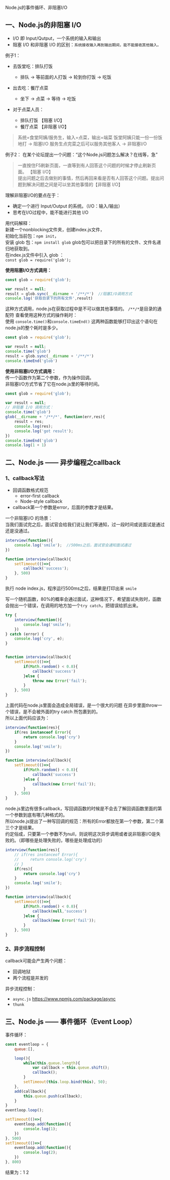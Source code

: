 
Node.js的事件循环、非阻塞I/O
## 一、Node.js的非阻塞 I/O
* I/O 即 Input/Qutput，一个系统的输入和输出   
* 阻塞 I/O 和非阻塞 I/O 的区别：`系统接收输入再到输出期间，能不能接收其他输入。`    

例子1：   
* 去饭堂吃：排队打饭 
    * 排队 → 等前面的人打饭 → 轮到你打饭 → 吃饭
* 出去吃：餐厅点菜 
    * 坐下 → 点菜 → 等待 → 吃饭   

* 对于点菜人员：
    * 排队打饭 【阻塞 I/O】
    * 餐厅点菜 【非阻塞 I/O】

> 系统=食堂阿姨/服务生，输入=点菜，输出=端菜
> 饭堂阿姨只能一份一份饭地打 -> 阻塞I/O
> 服务生点完菜之后可以服务其他客人 -> 非阻塞I/O

例子2：
在某个论坛提出一个问题：“这个Node.js问题怎么解决？在线等，急”   
>一直按住F5刷新页面，一直等到有人回答这个问题的时候才停止刷新页面。 【阻塞 I/O】   
>提出问题之后去做别的事情，然后再回来看是否有人回答这个问题。提出问题到解决问题之间是可以坐其他事情的【非阻塞 I/O】      

理解非阻塞I/O的要点在于：
* 确定一个进行 Input/Output 的系统。（I/O：输入/输出）  
* 思考在I/O过程中，能不能进行其他 I/O   

用代码解释：    
新建一个nonblocking文件夹，创建index.js文件，   
初始化当前包：`npm init`，   
安装 glob 包：`npm install glob`     glob包可以把目录下的所有的文件、文件名递归地获取到。  
在index.js文件中引入 glob ：    
`const glob = require('glob');`      

**使用阻塞I/O方式调用：**
```javascript
const glob = require('glob');

var result = null;
result = glob.sync(__dirname + '/**/*')  //阻塞I/O调用方式
console.log('获取目录下的所有文件',result)
```
这种方式调用，node.js在获取过程中是不可以做其他事情的。  `/**/*`是目录的通配符
查看使用这种方式的操作耗时：   
使用 `console.time()`和`console.timeEnd()` 这两种函数能够打印出这个语句在node.js的整个耗时是多少。
```javascript
const glob = require('glob');

var result = null;
console.time('glob')
result = glob.sync(__dirname + '/**/*')  
console.timeEnd('glob')
```
**使用非阻塞I/O方式调用：**   
传一个函数作为第二个参数，作为操作回调。   
非阻塞I/O方式节省了它在node.js里的等待时间。
```javascript
const glob = require('glob');

var result = null;
// 非阻塞 I/O 调用方式：
console.time('glob')
glob(__dirname + '/**/*', function(err,res){
    result = res;
    console.log(res);
    console.log('got result');
})
console.timeEnd('glob')
console.log(1 + 1)
```   

## 二、Node.js —— 异步编程之callback 
### 1、callback写法     
* 回调函数格式规范   
    * error-first callback
    * Node-style callback
* callback第一个参数是error，后面的参数才是结果。

一个非阻塞I/O 的场景：   
当我们面试完之后，面试官会给我们说让我们等通知，过一段时间或说面试是通过还是没通过。    

```javascript
interview(function(){
    console.log('smile');  //500ms之后，面试官会通知面试通过
})

function interview(callback){
    setTimeout(()=>{
        callback('success');
    }, 500)
}
```
执行 node index.js，程序运行500ms之后，结果是打印出来 `smile`

写一个随机函数，80%的概率会通过面试，这种情况下，希望面试失败时，函数会抛出一个错误，在调用的地方加一个`try catch`，把错误给抓出来。 
```javascript
try {
    interview(function(){
        console.log('smile');
    })
} catch (error) {
    console.log('cry', e);
}


function interview(callback){
    setTimeout(()=>{
        if(Math.random() < 0.8){
            callback('success')
        }else {
            throw new Error('fail');
        }
    }, 500)
}

```
上面代码在node.js里面会造成全局错误，是一个很大的问题
在异步里面throw一个错误，是不会被外面的try catch 所包裹到的。   
所以上面代码应该为：  
```javascript
interview(function(res){
    if(res instanceof Error){
        return console.log('cry')
    }  
    console.log('smile');
})

function interview(callback){
    setTimeout(()=>{
        if(Math.random() < 0.8){
            callback('success')
        }else {
            callback(new Error('fail'));
        }
    }, 500)
}
```  
node.js里边有很多callback，写回调函数的时候是不会去了解回调函数里面的第一个参数到底有哪几种格式的。   
所以node.js提出了一种写回调的规范：所有的Error都放在第一个参数，第二个第三个才是结果。   
约定俗成，只要第一个参数不为null，则说明这次异步调用或者说非阻塞I/O是失败的。（即哪些是处理失败的，哪些是处理成功的）   
```javascript
interview(function(res){
    // if(res instanceof Error){
    //     return console.log('cry')
    // }  
    if(res){
        return console.log('cry')
    }
    console.log('smile');
})

function interview(callback){
    setTimeout(()=>{
        if(Math.random() < 0.8){
            callback(null,'success')
        }else {
            callback(new Error('fail'));
        }
    }, 500)
}
```
### 2、异步流程控制    
callback可能会产生两个问题：    
* 回调地狱   
* 两个流程是并发的   

异步流程控制：  
* `async.js`
https://www.npmjs.com/package/async
* `thunk`

## 三、Node.js —— 事件循环（Event Loop）   
事件循环：   
```javascript
const eventloop = {
    queue:[],

    loop(){
        while(this.queue.length){
            var callback = this.queue.shift();
            callback();
        }
        setTimeout(this.loop.bind(this), 50);
    },
    add(callback){
        this.queue.push(callback);
    }
}
eventloop.loop();

setTimeout(()=>{
    eventloop.add(function(){
        console.log(1);
    })
}, 500)
setTimeout(()=>{
    eventloop.add(function(){
        console.log(2);
    })
}, 800)
```
结果为：1 2      










